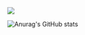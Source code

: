 <img src="https://capsule-render.vercel.app/api?type=Soft&auto&height=150&section=header&text=Welcome&nbsp;to%20EnSillee's&nbsp;Github&fontSize=50" />





<!-- <a href="https://engelsmile.tistory.com/" target="_blank" rel="noopener noreferrer">
<img src="https://img.shields.io/badge/Blog-Hexcode?style=for-the-badge&logo=tistory&logoColor=Hexcode"/>
</a> -->

![Anurag's GitHub stats](https://github-readme-stats.vercel.app/api?username=EnSillee&show_icons=true&theme=github_dark)


<!--
**EnSillee/EnSillee** is a ✨ _special_ ✨ repository because its `README.md` (this file) appears on your GitHub profile.

Here are some ideas to get you started:

- 🔭 I’m currently working on ...
- 🌱 I’m currently learning ...
- 👯 I’m looking to collaborate on ...
- 🤔 I’m looking for help with ...
- 💬 Ask me about ...
- 📫 How to reach me: ...
- 😄 Pronouns: ...
- ⚡ Fun fact: ...
-->
